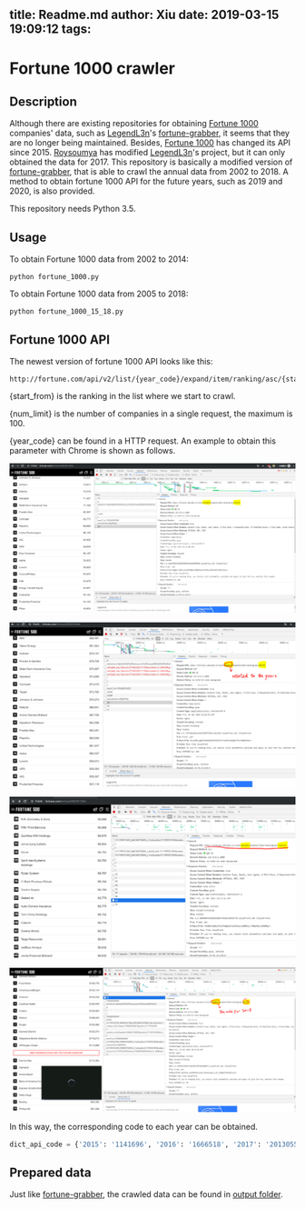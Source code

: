 title: Readme.md
author: Xiu
date: 2019-03-15 19:09:12
tags:
---
# Fortune 1000 crawler

## Description
Although there are existing repositories for obtaining [Fortune 1000](http://fortune.com/fortune500/) companies' data, such as [LegendL3n](https://github.com/LegendL3n)'s [fortune-grabber](https://github.com/ilyavorobiev/fortune-grabber), it seems that they are no longer being maintained. Besides, [Fortune 1000](http://fortune.com/fortune500/) has changed its API since 2015. [Roysoumya](https://github.com/roysoumya) has modified [LegendL3n](https://github.com/LegendL3n)'s project, but it can only obtained the data for 2017.
This repository is basically a modified version of [fortune-grabber](https://github.com/ilyavorobiev/fortune-grabber), that is able to crawl the annual data from 2002 to 2018. A method to obtain fortune 1000 API for the future years, such as 2019 and 2020, is also provided.

This repository needs Python 3.5.


## Usage

To obtain Fortune 1000 data from 2002 to 2014:
```terminal
python fortune_1000.py
```

To obtain Fortune 1000 data from 2005 to 2018:
```terminal
python fortune_1000_15_18.py
```

## Fortune 1000 API

The newest version of fortune 1000 API looks like this:

```
http://fortune.com/api/v2/list/{year_code}/expand/item/ranking/asc/{start_from}/{num_limit}/
```
{start_from} is the ranking in the list where we start to crawl.

{num_limit} is the number of companies in a single request, the maximum is 100.

{year_code} can be found in a HTTP request. An example to obtain this parameter with Chrome is shown as follows.


![2015](/images/2015.png)

![2016](/images/2016.png)

![2017](/images/2017.png)

![2018](/images/2018.png)

In this way, the corresponding code to each year can be obtained.

```python
dict_api_code = {'2015': '1141696', '2016': '1666518', '2017': '2013055', '2018': '2358051'}
```


## Prepared data
Just like [fortune-grabber](https://github.com/ilyavorobiev/fortune-grabber), the crawled data  can be found in [output folder](/output).